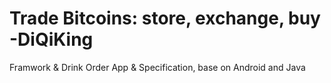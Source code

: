 # Trade Bitcoins: store, exchange, buy -DiQiKing
Framwork & Drink Order App & Specification, base on Android and Java
